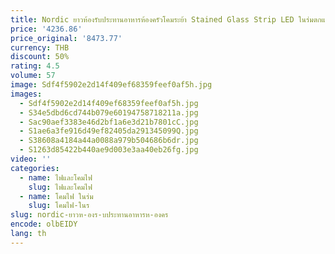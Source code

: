 ```yaml
---
title: Nordic ยาวห้องรับประทานอาหารห้องครัวโคมระย้า Stained Glass Strip LED ในร่มตกแต่งบ้านแขวนจี้โคมไฟโคมไฟ Fixturer
price: '4236.86'
price_original: '8473.77'
currency: THB
discount: 50%
rating: 4.5
volume: 57
image: Sdf4f5902e2d14f409ef68359feef0af5h.jpg
images:
  - Sdf4f5902e2d14f409ef68359feef0af5h.jpg
  - S34e5dbd6cd744b079e60194758718211a.jpg
  - Sac90aef3383e46d2bf1a6e3d21b7801cC.jpg
  - S1ae6a3fe916d49ef82405da291345099Q.jpg
  - S38608a4184a44a0088a979b504686b6dr.jpg
  - S1263d85422b440ae9d003e3aa40eb26fg.jpg
video: ''
categories:
  - name: ไฟและโคมไฟ
    slug: ไฟและโคมไฟ
  - name: โคมไฟ ในร่ม
    slug: โคมไฟ-ในร
slug: nordic-ยาวห-องร-บประทานอาหารห-องคร
encode: olbEIDY
lang: th
---
```

  